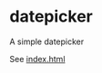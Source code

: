 # datepicker
A simple datepicker

See [index.html](https://cdn.rawgit.com/mageshravi/datepicker/master/public/index.html)